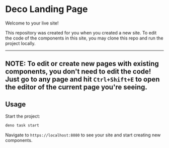 # Deco Landing Page     
  
Welcome to your live site!

This repository was created for you when you created a new site. To edit the
code of the components in this site, you may clone this repo and run the project
locally. 

---
NOTE: To edit or create new pages with existing components, you don't need to
edit the code! Just go to any page and hit `Ctrl+Shift+E` to open the editor of
the current page you're seeing.
---

## Usage

Start the project:

```sh
deno task start
```

Navigate to `https://localhost:8080` to see your site and start creating new
components.

